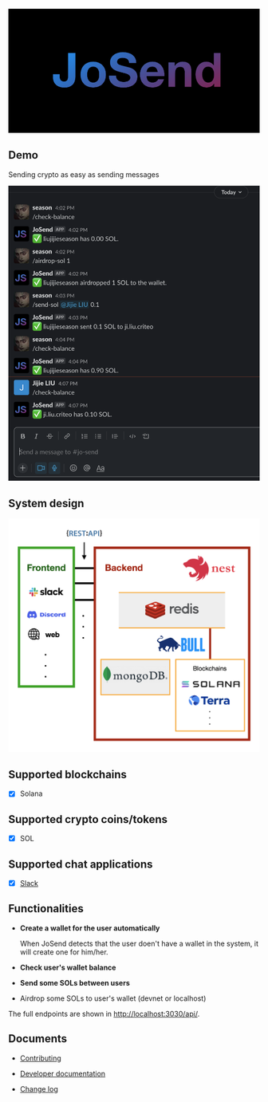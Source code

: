 ![josend](./docs/img/josend.png)

## Demo

Sending crypto as easy as sending messages

![josend-demo](./docs/img/josend-demo.png)

## System design

![josend-system-design](./docs/img/josend-design.png)

## Supported blockchains

- [x] Solana

## Supported crypto coins/tokens

- [x] SOL

## Supported chat applications

- [x] [Slack](./docs/tech-support/slack.md)

## Functionalities

- **Create a wallet for the user automatically**

  When JoSend detects that the user doen't have a wallet in the system, it will create one for him/her.

- **Check user's wallet balance**

- **Send some SOLs between users**

- Airdrop some SOLs to user's wallet (devnet or localhost)

The full endpoints are shown in [http://localhost:3030/api/](http://localhost:3030/api/).

## Documents

- [Contributing](./CONTRIBUTING.md)

- [Developer documentation](./docs/developer.md)

- [Change log](./CHANGELOG.md)
